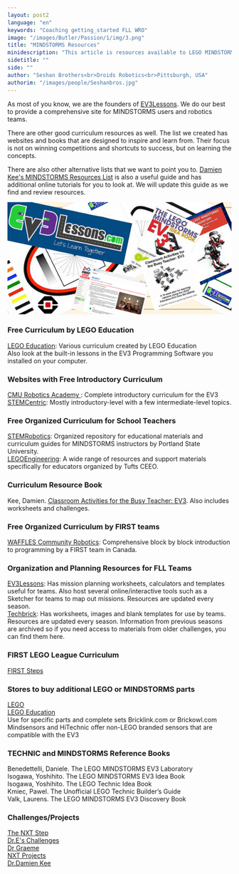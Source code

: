 ```yaml
---
layout: post2
language: "en"
keywords: "Coaching getting_started FLL WRO"
image: "/images/Butler/Passion/1/img/3.png"
title: "MINDSTORMS Resources"
minidescription: "This article is resources available to LEGO MINDSTORMS users"
sidetitle: ""
side: ""
author: "Seshan Brothers<br>Droids Robotics<br>Pittsburgh, USA"
authorim: "/images/people/Seshanbros.jpg"
---
```

As most of you know, we are the founders of <a href="http://www.ev3lessons.com">EV3Lessons</a>. We do our best to provide a comprehensive site for MINDSTORMS users and robotics teams.

There are other good curriculum resources as well. The list we created has websites and books that are designed to inspire and learn from. Their focus is not on winning competitions and shortcuts to success, but on learning the concepts. 

There are also other alternative lists that we want to point you to. <a href="http://www.damienkee.com/lego-mindstorms-resources/">Damien Kee's MINDSTORMS Resources List</a> is also a useful guide and has additional online tutorials for you to look at.  We will update this guide as we find and review resources.

![](/images/coachcorner/Resources.png)

### Free Curriculum by LEGO Education
<a href="https://education.lego.com/en-us/downloads/mindstorms-ev3">LEGO Education</a>: Various curriculum created by LEGO Education<br>
Also look at the built-in lessons in the EV3 Programming Software you installed on your computer.

### Websites with Free Introductory Curriculum
<a href="http://www.education.rec.ri.cmu.edu/content/lego/ev3/">CMU Robotics Academy </a>: Complete introductory curriculum for the EV3<br>
<a href="http://www.stemcentric.com/ev3-tutorial">STEMCentric</a>: Mostly introductory-level with a few intermediate-level topics.<br>

### Free Organized Curriculum for School Teachers
<a href="http://stemrobotics.cs.pdx.edu/node/2643">STEMRobotics</a>: Organized repository for educational materials and curriculum guides for MINDSTORMS instructors by Portland State University.<br>
<a href="http://www.legoengineering.com">LEGOEngineering</a>: A wide range of resources and support materials specifically for educators organized by Tufts CEEO. <br>

### Curriculum Resource Book
Kee, Damien. <a href="http://www.damienkee.com/classroom-activities-ev3/">Classroom Activities for the Busy Teacher: EV3</a>. Also includes worksheets and challenges.<br>

### Free Organized Curriculum by FIRST teams
<a href="http://www.wafflesrobotics.com/fll/fll-resources/">WAFFLES Community Robotics</a>: Comprehensive block by block introduction to programming by a FIRST team in Canada. <br>

### Organization and Planning Resources for FLL Teams
<a href="http://www.ev3lessons.com">EV3Lessons</a>: Has mission planning worksheets, calculators and templates useful for teams. Also host several online/interactive tools such as a Sketcher for teams to map out missions. Resources are updated every season.<br>
<a href="http://www.techbrick.com">Techbrick</a>: Has worksheets, images and blank templates for use by teams. Resources are updated every season. Information from previous seasons are archived so if you need access to materials from older challenges, you can find them here.<br>

### FIRST LEGO League Curriculum
<a href="https://fllblog.wordpress.com/2016/07/25/taking-your-first-steps/">FIRST Steps</a>

### Stores to buy additional LEGO or MINDSTORMS parts
<a href="http://www.lego.com">LEGO</a><br>
<a href="http://www.legoeducation.com">LEGO Education</a><br>
Use for specific parts and complete sets Bricklink.com or Brickowl.com
Mindsensors and HiTechnic offer non-LEGO branded sensors that are compatible with the EV3

### TECHNIC and MINDSTORMS Reference Books
Benedettelli, Daniele. The LEGO MINDSTORMS EV3 Laboratory<br>
Isogawa, Yoshihito. The LEGO MINDSTORMS EV3 Idea Book<br>
Isogawa, Yoshihito. The LEGO Technic Idea Book<br>
Kmiec, Pawel. The Unofficial LEGO Technic Builder’s Guide<br>
Valk, Laurens. The LEGO MINDSTORMS EV3 Discovery Book<br>

### Challenges/Projects

<a href="http://theNXTstep.com">The NXT Step</a><br>
<a href="https://mindstorms.dreschallenges.com/">Dr.E's Challenges</a><br>
<a href="http://www.drgraeme.org/EV3/EV3.html">Dr Graeme</a><br>
<a href="http://www.nxtprograms.com">NXT Projects</a><br>
<a href="http://www.damienkee.com/">Dr.Damien Kee</a><br>






